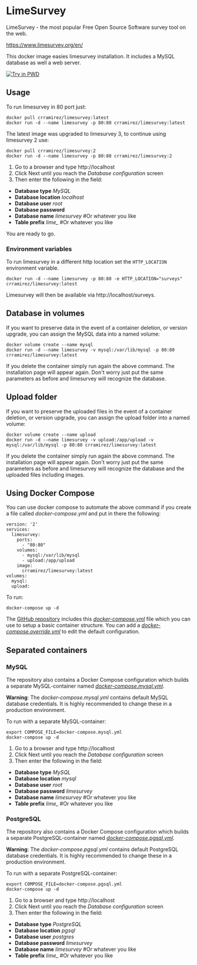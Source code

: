 LimeSurvey
==========

LimeSurvey - the most popular
Free Open Source Software survey tool on the web.

https://www.limesurvey.org/en/

This docker image easies limesurvey installation. It includes a MySQL database as well a web server.

[![Try in PWD](https://raw.githubusercontent.com/play-with-docker/stacks/master/assets/images/button.png)](https://labs.play-with-docker.com/?stack=https://raw.githubusercontent.com/crramirez/limesurvey/master/docker-compose.yml)

## Usage

To run limesurvey in 80 port just:

    docker pull crramirez/limesurvey:latest
    docker run -d --name limesurvey -p 80:80 crramirez/limesurvey:latest

The latest image was upgraded to limesurvey 3, to continue using limesurvey 2 use:

    docker pull crramirez/limesurvey:2
    docker run -d --name limesurvey -p 80:80 crramirez/limesurvey:2

1. Go to a browser and type http://localhost
2. Click Next until you reach the *Database configuration* screen
3. Then enter the following in the field:
  - **Database type** *MySQL*
  - **Database location** *localhost*
  - **Database user** *root*
  - **Database password**
  - **Database name** *limesurvey* #Or whatever you like
  - **Table prefix** *lime_* #Or whatever you like

You are ready to go.

### Environment variables

To run limesurvey in a different http location set the `HTTP_LOCATION` environment variable.

    docker run -d --name limesurvey -p 80:80 -e HTTP_LOCATION="surveys" crramirez/limesurvey:latest

Limesurvey will then be available via http://localhost/surveys.

## Database in volumes

If you want to preserve data in the event of a container deletion, or version upgrade, you can assign the MySQL data into a named volume:
    
    docker volume create --name mysql
    docker run -d --name limesurvey -v mysql:/var/lib/mysql -p 80:80 crramirez/limesurvey:latest
    

If you delete the container simply run again the above command. The installation page will appear again. Don't worry just put the same parameters as before and limesurvey will recognize the database.


## Upload folder

If you want to preserve the uploaded files in the event of a container deletion, or version upgrade, you can assign the upload folder into a named volume:

    docker volume create --name upload
    docker run -d --name limesurvey -v upload:/app/upload -v mysql:/var/lib/mysql -p 80:80 crramirez/limesurvey:latest


If you delete the container simply run again the above command. The installation page will appear again. Don't worry just put the same parameters as before and limesurvey will recognize the database and the uploaded files including images.

## Using Docker Compose

You can use docker compose to automate the above command if you create a file called *docker-compose.yml* and put in there the following:

    version: '2'
    services:
      limesurvey:
        ports:
          - "80:80"
        volumes:
          - mysql:/var/lib/mysql
          - upload:/app/upload
        image:
          crramirez/limesurvey:latest
    volumes:
      mysql:
      upload:

To run:

    docker-compose up -d

The [GitHub repository](https://github.com/crramirez/limesurvey) includes this [*docker-compose.yml*](https://github.com/crramirez/limesurvey/blob/master/docker-compose.yml) file which you can use to setup a basic container structure. You can add a [*docker-compose.override.yml*](https://docs.docker.com/compose/extends/#multiple-compose-files) to edit the default configuration.

## Separated containers
### MySQL
The repository also contains a Docker Compose configuration which builds a separate MySQL-container named [*docker-compose.mysql.yml*](https://github.com/crramirez/limesurvey/blob/master/docker-compose.mysql.yml).
 
**Warning**: The *docker-compose.mysql.yml* contains default MySQL database credentials. It is highly recommended to change these in a production environment.

To run with a separate MySQL-container:

    export COMPOSE_FILE=docker-compose.mysql.yml
    docker-compose up -d
    
1. Go to a browser and type http://localhost
2. Click Next until you reach the *Database configuration* screen
3. Then enter the following in the field:
  - **Database type** *MySQL*
  - **Database location** *mysql*
  - **Database user** *root*
  - **Database password** *limesurvey*
  - **Database name** *limesurvey* #Or whatever you like
  - **Table prefix** *lime_* #Or whatever you like
    
### PostgreSQL
The repository also contains a Docker Compose configuration which builds a separate PostgreSQL-container named [*docker-compose.pgsql.yml*](https://github.com/crramirez/limesurvey/blob/master/docker-compose.pgsql.yml).
 
**Warning**: The *docker-compose.pgsql.yml* contains default PostgreSQL database credentials. It is highly recommended to change these in a production environment.

To run with a separate PostgreSQL-container:

    export COMPOSE_FILE=docker-compose.pgsql.yml
    docker-compose up -d
    
1. Go to a browser and type http://localhost
2. Click Next until you reach the *Database configuration* screen
3. Then enter the following in the field:
  - **Database type** *PostgreSQL*
  - **Database location** *pgsql*
  - **Database user** *postgres*
  - **Database password** *limesurvey*
  - **Database name** *limesurvey* #Or whatever you like
  - **Table prefix** *lime_* #Or whatever you like
